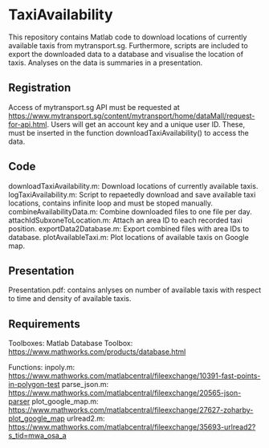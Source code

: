# TaxiAvailability

This repository contains Matlab code to download locations of currently available taxis from mytransport.sg. Furthermore, scripts are included to export the downloaded data to a database and visualise the location of taxis. Analyses on the data is summaries in a presentation. 

## Registration

Access of mytransport.sg API must be requested at https://www.mytransport.sg/content/mytransport/home/dataMall/request-for-api.html. Users will get an account key and a unique user ID. These, must be inserted in the function downloadTaxiAvailability() to access the data.

## Code

downloadTaxiAvailability.m: Download locations of currently available taxis. 
logTaxiAvailability.m: Script to repaetedly download and save available taxi locations, contains infinite loop and must be stoped manually.
combineAvailabilityData.m: Combine downloaded files to one file per day.
attachIdSubxoneToLocation.m: Attach an area ID to each recorded taxi position.
exportData2Database.m: Export combined files with area IDs to database.
plotAvailableTaxi.m: Plot locations of available taxis on Google map.

## Presentation

Presentation.pdf: contains anlyses on number of available taxis with respect to time and density of available taxis.

## Requirements

Toolboxes:
Matlab Database Toolbox: https://www.mathworks.com/products/database.html

Functions:
inpoly.m: https://www.mathworks.com/matlabcentral/fileexchange/10391-fast-points-in-polygon-test
parse_json.m: https://www.mathworks.com/matlabcentral/fileexchange/20565-json-parser
plot_google_map.m: https://www.mathworks.com/matlabcentral/fileexchange/27627-zoharby-plot_google_map
urlread2.m: https://www.mathworks.com/matlabcentral/fileexchange/35693-urlread2?s_tid=mwa_osa_a
